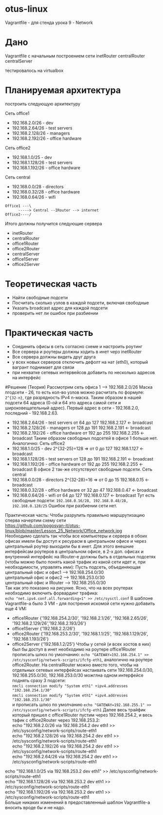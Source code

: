 # otus-linux
Vagrantfile - для стенда урока 9 - Network

# Дано
Vagrantfile с начальным  построением сети
inetRouter
centralRouter
centralServer

тестировалось на virtualbox

# Планируемая архитектура
построить следующую архитектуру

Сеть office1
- 192.168.2.0/26      - dev
- 192.168.2.64/26    - test servers
- 192.168.2.128/26  - managers
- 192.168.2.192/26  - office hardware

Сеть office2
- 192.168.1.0/25      - dev
- 192.168.1.128/26  - test servers
- 192.168.1.192/26  - office hardware


Сеть central
- 192.168.0.0/28    - directors
- 192.168.0.32/28  - office hardware
- 192.168.0.64/26  - wifi

```
Office1 ---\
      -----> Central --IRouter --> internet
Office2----/
```
Итого должны получится следующие сервера
- inetRouter
- centralRouter
- office1Router
- office2Router
- centralServer
- office1Server
- office2Server

# Теоретическая часть
- Найти свободные подсети
- Посчитать сколько узлов в каждой подсети, включая свободные
- Указать broadcast адрес для каждой подсети
- проверить нет ли ошибок при разбиении

# Практическая часть
- Соединить офисы в сеть согласно схеме и настроить роутинг
- Все сервера и роутеры должны ходить в инет черз inetRouter
- Все сервера должны видеть друг друга
- у всех новых серверов отключить дефолт на нат (eth0), который вагрант поднимает для связи
- при нехватке сетевых интервейсов добавить по несколько адресов на интерфейс


#Решение (Теория) 
Рассмотрим сеть офиса 1 --> 192.168.2.0/26 Маска пгодсети - 26, то есть кол-во узлов можно расчитать по формуле: `2^{32-n}`, где разрядность IPv4 n-маска.
Таким образом в нашей подсети 64 адреса (0-ой и 64 это адреса самой сети и широковещательный адрес).  Первый адрес в сети - 192.168.2.0, последний - 192.168.2.63.
- 192.168.2.64/26    - test servers      от 64 до 127       192.168.2.127 <- broadcast 
- 192.168.2.128/26  - managers           от  128 до 191     192.168.2.191 <- broadcast 
- 192.168.2.192/26  - office hardware    от 192 до 255      192.168.2.255 <- broadcast 
Таким образом свободных подсетей в офисе 1 больше нет.
Аналогично:
Сеть office2
- 192.168.1.0/25      - dev                    2^{32-25}=128 => от 0 до 127      192.168.1.127 <- broadcast 
- 192.168.1.128/26  - test servers             от 128 до 191                     192.168.2.191 <- broadcast 
- 192.168.1.192/26  - office hardware          от 192 до 255                     192.168.2.255 <- broadcast
В офисе 2 так-же отсутствуют свободные подсети.
Сеть central
- 192.168.0.0/28    - directors                 2^{32-28}=16  => от 0 до 15     192.168.0.15 <- broadcast
- 192.168.0.32/28  - office hardware            от 32 до 47                     192.168.0.47 <- broadcast
- 192.168.0.64/26  - wifi                       от 64 до 127                    192.168.0.127 <- broadcast
Тут есть свободные подсети: `192.168.0.16/28, 192.168.0.48/28, 192.168.0.128/25`
Ошибок при разбиении сети нет.

Практическая часть:
Чтобы разрулить правильно маршрутизацию сперва начертим схему сети <br/>
https://github.com/pogosyan-it/otus-linux/blob/master/Lesson_25_Network/Office_network.jpg <br/>
Необходимо сделать так чтобы все компьютеры и сервера в обоих офисах имели бы доступ к ресурасм в центральном офисе и через центральный роутер выходили бы в инет.
Для этого внешние интерфейсам роутеров в центральном офисе, в 2-х доп. офисах и внутренний интерфейс на IRouter-e должны быть в отдельных подсетях (чтобы можно было понять какой трафик из какой сети идет и, при необходимости, управлять ими):
Пусть подсеть, объединяющая <br/>
центральный офис и офис1 --> 192.168.254.0/30 <br/>
центральный офис и офис2 --> 192.168.253.0/30 <br/>
центральный офис и IRouter --> 192.168.255.0/30 <br/>
Так как это показано на рисунке. 
Ясно, что на всех роутерах необходимо включить форвардинг трафика: <br/>
`echo "net.ipv4.conf.all.forwarding=1" >> /etc/sysctl.conf`
В шаблоне Vagrantfile-а было 3 VM - для пострения искомой сети нужно добавить еще 4 VM: <br/>
- office1Router {'192.168.254.2/30', '192.168.2.1/26', '192.168.2.65/26', '192.168.2.129/26','192.168.2.193/26'}
- office1Server {'192.168.2.2/26'}
- office2Router {'192.168.253.2/30', '192.168.1.1/25', '192.168.1.129/26', '192.168.1.193/26'}
- office2Server {'192.168.1.2/25'}
Чтобы у сетей (и всех хостов в них) был бы доступ в инет необходимо на роутере office1Router прописать шлюз по умолчанию:
`echo "GATEWAY=192.168.254.1" >> /etc/sysconfig/network-scripts/ifcfg-eth1`, аналогично на роутере office2Router.
На centralRouter можно вместо того, чтобы на отдельных сетевых интерфейсах настаивать сети  192.168.254.0/30, 192.168.255.0/30, 192.168.253.0/30 можглна одном интерфейсе поднять сразу 3 подсети:<br/>
`nmcli connection modify "System eth1" +ipv4.addresses "192.168.254.1/30"` <br/>
`nmcli connection modify "System eth1" +ipv4.addresses "192.168.253.1/30"` <br/>
и прописать шлюз по умолчанию 
`echo "GATEWAY=192.168.255.1" >> /etc/sysconfig/network-scripts/ifcfg-eth1`
Далее весь трайфик который пришел с office1Router пустим через 192.168.254.2, и весь тафик с office2Router через 192.168.253.2: <br/>
echo "192.168.2.0/26 via 192.168.254.2 dev eth1 >> /etc/sysconfig/network-scripts/route-eth1 <br/>
echo "192.168.2.128/26 via 192.168.254.2 dev eth1 >> /etc/sysconfig/network-scripts/route-eth1 <br/> 
echo "192.168.2.192/26 via 192.168.254.2 dev eth1 >> /etc/sysconfig/network-scripts/route-eth1 <br/>
echo "192.168.2.64/26 via 192.168.254.2 dev eth1 >> /etc/sysconfig/network-scripts/route-eth1 <br/>

echo "192.168.1.0/25 via 192.168.253.2 dev eth1" >> /etc/sysconfig/network-scripts/route-eth1<br/>
echo "192.168.1.128/26 via 192.168.253.2 dev eth1 >> /etc/sysconfig/network-scripts/route-eth1 <br/>
echo "192.168.1.192/26 via 192.168.253.2 dev eth1 >> /etc/sysconfig/network-scripts/route-eth1<br/>
Больше никаких изменений в предоставленный шаблон Vagrantfile-а вносить вроде бы и не надо.



